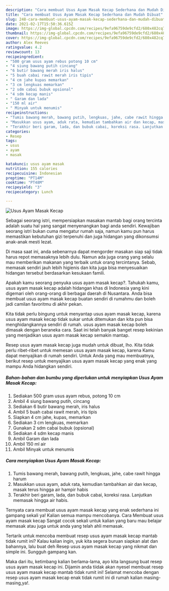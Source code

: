 ```yaml
---
description: "Cara membuat Usus Ayam Masak Kecap Sederhana dan Mudah Dibuat"
title: "Cara membuat Usus Ayam Masak Kecap Sederhana dan Mudah Dibuat"
slug: 248-cara-membuat-usus-ayam-masak-kecap-sederhana-dan-mudah-dibuat
date: 2021-02-17T15:50:36.615Z
image: https://img-global.cpcdn.com/recipes/9efa96759de9cfd2/680x482cq70/usus-ayam-masak-kecap-foto-resep-utama.jpg
thumbnail: https://img-global.cpcdn.com/recipes/9efa96759de9cfd2/680x482cq70/usus-ayam-masak-kecap-foto-resep-utama.jpg
cover: https://img-global.cpcdn.com/recipes/9efa96759de9cfd2/680x482cq70/usus-ayam-masak-kecap-foto-resep-utama.jpg
author: Alex Reeves
ratingvalue: 4.2
reviewcount: 13
recipeingredient:
- "500 gram usus ayam rebus potong 10 cm"
- "4 siung bawang putih cincang"
- "6 butir bawang merah iris halus"
- "5 buah cabai rawit merah iris tipis"
- "4 cm jahe kupas memarkan"
- "3 cm lengkuas memarkan"
- "2 sdm cabai bubuk opsional"
- "4 sdm kecap manis"
- " Garam dan lada"
- "150 ml air"
- " Minyak untuk menumis"
recipeinstructions:
- "Tumis bawang merah, bawang putih, lengkuas, jahe, cabe rawit hingga harum"
- "Masukkan usus ayam, aduk rata, kemudian tambahkan air dan kecap, masak terus hingga air hampir habis"
- "Terakhir beri garam, lada, dan bubuk cabai, koreksi rasa. Lanjutkan memasak hingga air habis."
categories:
- Resep
tags:
- usus
- ayam
- masak

katakunci: usus ayam masak 
nutrition: 155 calories
recipecuisine: Indonesian
preptime: "PT14M"
cooktime: "PT48M"
recipeyield: "3"
recipecategory: Lunch

---
```



![Usus Ayam Masak Kecap](https://img-global.cpcdn.com/recipes/9efa96759de9cfd2/680x482cq70/usus-ayam-masak-kecap-foto-resep-utama.jpg)

Sebagai seorang istri, mempersiapkan masakan mantab bagi orang tercinta adalah suatu hal yang sangat menyenangkan bagi anda sendiri. Kewajiban seorang istri bukan cuma mengatur rumah saja, namun kamu pun harus memastikan kebutuhan gizi terpenuhi dan juga hidangan yang dikonsumsi anak-anak mesti lezat.

Di masa  saat ini, anda sebenarnya dapat mengorder masakan siap saji tidak harus repot memasaknya lebih dulu. Namun ada juga orang yang selalu mau memberikan makanan yang terbaik untuk orang tercintanya. Sebab, memasak sendiri jauh lebih higienis dan kita juga bisa menyesuaikan hidangan tersebut berdasarkan kesukaan famili. 



Apakah kamu seorang penyuka usus ayam masak kecap?. Tahukah kamu, usus ayam masak kecap adalah hidangan khas di Indonesia yang kini digemari oleh orang-orang di berbagai daerah di Nusantara. Anda bisa membuat usus ayam masak kecap buatan sendiri di rumahmu dan boleh jadi camilan favoritmu di akhir pekan.

Kita tidak perlu bingung untuk menyantap usus ayam masak kecap, karena usus ayam masak kecap tidak sukar untuk ditemukan dan kita pun bisa menghidangkannya sendiri di rumah. usus ayam masak kecap boleh dimasak dengan beraneka cara. Saat ini telah banyak banget resep kekinian yang menjadikan usus ayam masak kecap semakin mantap.

Resep usus ayam masak kecap juga mudah untuk dibuat, lho. Kita tidak perlu ribet-ribet untuk memesan usus ayam masak kecap, karena Kamu dapat menyajikan di rumah sendiri. Untuk Anda yang mau membuatnya, berikut resep untuk menyajikan usus ayam masak kecap yang enak yang mampu Anda hidangkan sendiri.

<!--inarticleads1-->

##### Bahan-bahan dan bumbu yang diperlukan untuk menyiapkan Usus Ayam Masak Kecap:

1. Sediakan 500 gram usus ayam rebus, potong 10 cm
1. Ambil 4 siung bawang putih, cincang
1. Sediakan 6 butir bawang merah, iris halus
1. Ambil 5 buah cabai rawit merah, iris tipis
1. Siapkan 4 cm jahe, kupas, memarkan
1. Sediakan 3 cm lengkuas, memarkan
1. Gunakan 2 sdm cabai bubuk (opsional)
1. Sediakan 4 sdm kecap manis
1. Ambil  Garam dan lada
1. Ambil 150 ml air
1. Ambil  Minyak untuk menumis




<!--inarticleads2-->

##### Cara menyiapkan Usus Ayam Masak Kecap:

1. Tumis bawang merah, bawang putih, lengkuas, jahe, cabe rawit hingga harum
1. Masukkan usus ayam, aduk rata, kemudian tambahkan air dan kecap, masak terus hingga air hampir habis
1. Terakhir beri garam, lada, dan bubuk cabai, koreksi rasa. Lanjutkan memasak hingga air habis.




Ternyata cara membuat usus ayam masak kecap yang enak sederhana ini gampang sekali ya! Kalian semua mampu mencobanya. Cara Membuat usus ayam masak kecap Sangat cocok sekali untuk kalian yang baru mau belajar memasak atau juga untuk anda yang telah ahli memasak.

Tertarik untuk mencoba membuat resep usus ayam masak kecap mantab tidak rumit ini? Kalau kalian ingin, yuk kita segera buruan siapkan alat dan bahannya, lalu buat deh Resep usus ayam masak kecap yang nikmat dan simple ini. Sungguh gampang kan. 

Maka dari itu, ketimbang kalian berlama-lama, ayo kita langsung buat resep usus ayam masak kecap ini. Dijamin anda tiidak akan nyesel membuat resep usus ayam masak kecap mantab tidak rumit ini! Selamat mencoba dengan resep usus ayam masak kecap enak tidak rumit ini di rumah kalian masing-masing,ya!.


